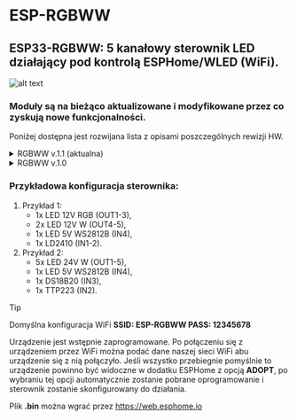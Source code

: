 # ESP-RGBWW

## ESP33-RGBWW: 5 kanałowy sterownik LED działający pod kontrolą ESPHome/WLED (WiFi).

![alt text](https://github.com/ficueu/ESPHome-IoT-modules/blob/main/ESP-RGBWW/images/img2.jpg)

### Moduły są na bieżąco aktualizowane i modyfikowane przez co zyskują nowe funkcjonalności.
Poniżej dostępna jest rozwijana lista z opisami poszczególnych rewizji HW.


<details>
<summary> RGBWW v.1.1 (aktualna)</summary>

### Funkcje i cechy sterownika:
* zgodny z ESPHome/WLED,
* 5 wyjść wysokoprądowych na złączach śrubowych (mosfet typu n),
* 4 wejścia/wyjścia GPIO na listwie kołkowej (przyciski, sensory, czujniki ruchu, LEDy adresowalne),
* GND, 3.3V (200mA), 5V (200mA) na listwie kołkowej (do zasilania czujników),
* możliwość zasilenia logiki z zewnętrznego zasilacza o dużej sprawności (7-24V),
* złącze USB-C do programowania,
* możliwość uruchomienia BTProxy (ESPHome),
* LED statusu urządzenia,
* maksymalne obciążenie sumaryczne 12A, ale nie więcej niż 4A na kanał,
* zasilanie 7-24V,
* pomiar prądu i napięcia,
* wymiary: 44x48x15 [mm].

Domyślny yaml: https://github.com/ficueu/ESPHome-IoT-modules/tree/main/ESP-RGBWW/esp-rgbww-v11.yaml

Domyślny plik bin: https://github.com/ficueu/ESPHome-IoT-modules/blob/main/ESP-RGBWW/esp-rgbww-v11-factory-2024.2.2.bin

### Pinout:

<img src=https://github.com/ficueu/ESPHome-IoT-modules/blob/main/ESP-RGBWW/images/pcb1.png width=50% height=50%>


```
OUT1 - GPIO07
OUT2 - GPIO03
OUT3 - GPIO10
OUT4 - GPIO05
OUT5 - GPIO04

IN1 - GPIO06
IN2 - GPIO21
IN3 - GPIO20
IN4 - GPIO02*

LED - GPIO10
```

</details>
<details>
<summary> RGBWW v.1.0</summary>

### Funkcje i cechy sterownika:
* zgodny z ESPHome/WLED,
* 5 wyjść wysokoprądowych na złączach śrubowych (mosfet typu n),
* 4 wejścia/wyjścia GPIO na listwie kołkowej (przyciski, sensory, czujniki ruchu, LEDy adresowalne),
* GND, 3.3V (200mA), 5V (200mA) na listwie kołkowej (do zasilania czujników),
* możliwość zasilenia logiki z zewnętrznego zasilacza o dużej sprawności (7-24V),
* złącze USB-C do programowania,
* możliwość uruchomienia BTProxy (ESPHome),
* LED statusu urządzenia,
* maksymalne obciążenie sumaryczne 12A, ale nie więcej niż 4A na kanał,
* zasilanie 7-24V,
* wymiary: 44x48x15 [mm].

Domyślny yaml: https://github.com/ficueu/ESPHome-IoT-modules/tree/main/ESP-RGBWW/esp-rgbww-v10.yaml

Domyślny plik bin: https://github.com/ficueu/ESPHome-IoT-modules/blob/main/ESP-RGBWW/esp-rgbww-v10-factory-20231102.bin

### Pinout:

<img src=https://github.com/ficueu/ESPHome-IoT-modules/blob/main/ESP-RGBWW/images/pcb1.png width=50% height=50%>


```
OUT1 - GPIO00
OUT2 - GPIO01
OUT3 - GPIO03
OUT4 - GPIO04
OUT5 - GPIO05

IN1 - GPIO06
IN2 - GPIO21
IN3 - GPIO20
IN4 - GPIO07

LED - GPIO10
```

</details>


### Przykładowa konfiguracja sterownika:

1. Przykład 1:
    - 1x LED 12V RGB (OUT1-3),
    - 2x LED 12V W (OUT4-5),
    - 1x LED 5V WS2812B (IN4),
    - 1x LD2410 (IN1-2).
2. Przykład 2:
    - 5x LED 24V W (OUT1-5),
    - 1x LED 5V WS2812B (IN4),
    - 1x DS18B20 (IN3),
    - 1x TTP223 (IN2).

> [!TIP]
> Domyślna konfiguracja WiFi **SSID: ESP-RGBWW PASS: 12345678**
>
> Urządzenie jest wstępnie zaprogramowane. Po połączeniu się z urządzeniem przez WiFi można podać dane naszej sieci WiFi abu urządzenie się z nią połączyło. Jeśli wszystko przebiegnie pomyślnie to urządzenie powinno być widoczne w dodatku ESPHome z opcją **ADOPT**, po wybraniu tej opcji automatycznie zostanie pobrane oprogramowanie i sterownik zostanie skonfigurowany do działania.

Plik **.bin** można wgrać przez https://web.esphome.io



